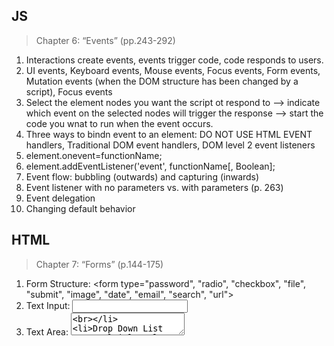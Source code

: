 ## JS ##
>Chapter 6: “Events” (pp.243-292)
1. Interactions create events, events trigger code, code responds to users.
2. UI events, Keyboard events, Mouse events, Focus events, Form events, Mutation events (when the DOM structure has been changed by a script), Focus events
3. Select the element nodes you want the script ot respond to --> indicate which event on the selected nodes will trigger the response --> start the code you wnat to run when the event occurs.
4. Three ways to bindn event to an element: DO NOT USE HTML EVENT handlers, Traditional DOM event handlers, DOM level 2 event listeners
5. element.onevent=functionName;
6. element.addEventListener('event', functionName[, Boolean];
7. Event flow: bubbling (outwards) and capturing (inwards)
8. Event listener with no parameters vs. with parameters (p. 263)
9. Event delegation
10. Changing default behavior


## HTML ##

> Chapter 7: “Forms” (p.144-175)

1. Form Structure: <form type="password", "radio", "checkbox", "file", "submit", "image", "date", "email", "search", "url"><br>
2. Text Input: <input><br>
3. Text Area: <textarea><br>
4. Drop Down List Box, Multiple Select Box <select><br>
5. Button & Hidden Controls <button><br>
6. Labelling Form Controls: <label><br>
7. Grouping Form Elements <fieldset> <legend>
  
> Chapter 14: “Lists, Tables & Forms” (pp.330-357)
  
1. Bullet Point Styles: list-style-type<br>
  2. Images for Bullets: list-style-image<br>
  3. Positioning the Marker: list-style-position<br>
  4. List Shorthand: list-style<br>
  5. Table Properties on p. 337<br>
  6. Border on Empty Cells: empty-cells<br>
  7. Gaps between Cells: border-spacing, border-collapse<br>
  8. Styling Forms, Text Inputs, Submit Buttons, Fieldsets & Legends<br>
  9. Aligning Form Controls
  

